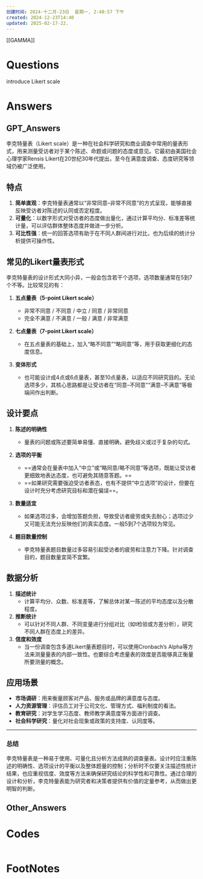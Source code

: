 ```yaml
---
创建时间: 2024-十二月-23日  星期一, 2:40:57 下午
created: 2024-12-23T14:40
updated: 2025-02-17-22.
---
```

[[GAMMA]]

# Questions
introduce Likert scale

# Answers

## GPT_Answers
李克特量表（Likert scale）是一种在社会科学研究和商业调查中常用的量表形式，用来测量受访者对于某个陈述、命题或问题的态度或意见。它最初由美国社会心理学家Rensis Likert在20世纪30年代提出，至今在满意度调查、态度研究等领域仍被广泛使用。

## 特点
1. **简单直观**：李克特量表通常以“非常同意–非常不同意”的方式呈现，能够直接反映受访者对陈述的认同或否定程度。  
2. **可量化**：以数字形式对受访者的态度做出量化，通过计算平均分、标准差等统计量，可以评估群体整体态度并做进一步分析。  
3. **可比性强**：统一的回答选项有助于在不同人群间进行对比，也为后续的统计分析提供可操作性。  

## 常见的Likert量表形式
李克特量表的设计形式大同小异，一般会包含若干个选项，选项数量通常在5到7个不等。比较常见的有：

1. **五点量表（5-point Likert scale）**  
   - 非常不同意 / 不同意 / 中立 / 同意 / 非常同意  
   - 完全不满意 / 不满意 / 一般 / 满意 / 非常满意  

2. **七点量表（7-point Likert scale）**  
   - 在五点量表的基础上，加入“略不同意”“略同意”等，用于获取更细化的态度信息。

3. **变体形式**  
   - 也可能设计成4点或6点量表，甚至10点量表，以适应不同研究目的。无论选项多少，其核心思路都是让受访者在“同意–不同意”“满意–不满意”等极端间作出判断。

## 设计要点
1. **陈述的明确性**  
   - 量表的问题或陈述要简单易懂、直接明确，避免歧义或过于复杂的句式。

2. **选项的平衡**  
   - ==通常会在量表中加入“中立”或“略同意/略不同意”等选项，既能让受访者更细致地表达态度，也可避免其随意答题。==  
   - ==如果研究需要强迫受访者表态，也有不提供“中立选项”的设计，但要在设计时充分考虑研究目标和潜在偏误==。

3. **数量适宜**  
   - 如果选项过多，会增加答题负担，导致受访者疲劳或失去耐心；选项过少又可能无法充分反映他们的真实态度。一般5到7个选项较为常见。  

4. **题目数量控制**  
   - 李克特量表题目数量过多容易引起受访者的疲劳和注意力下降。针对调查目的，题目数量宜简不宜繁。

## 数据分析
1. **描述统计**  
   - 计算平均分、众数、标准差等，了解总体对某一陈述的平均态度以及分散程度。  
2. **推断统计**  
   - 可以针对不同人群、不同变量进行分组对比（如t检验或方差分析），研究不同人群在态度上的差异。  
3. **信度和效度**  
   - 当一份调查包含多道Likert量表题目时，可以使用Cronbach’s Alpha等方法来测量量表的内部一致性。也要综合考虑量表的效度是否能够真正衡量所要测量的概念。

## 应用场景
- **市场调研**：用来衡量顾客对产品、服务或品牌的满意度与态度。  
- **人力资源管理**：评估员工对于公司文化、管理方式、福利制度的看法。  
- **教育研究**：对学生学习态度、教师教学满意度等方面进行调查。  
- **社会科学研究**：量化对社会现象或政策的支持度、认同度等。

---

### 总结
李克特量表是一种易于使用、可量化且分析方法成熟的调查量表。设计时应注重陈述的明确性、选项设计的平衡以及整体题量的控制；分析时不仅要关注描述性统计结果，也应重视信度、效度等方法来确保研究结论的科学性和可靠性。通过合理的设计和分析，李克特量表能为研究者和决策者提供有价值的定量参考，从而做出更明智的判断。

## Other_Answers


# Codes

```python

```


# FootNotes
